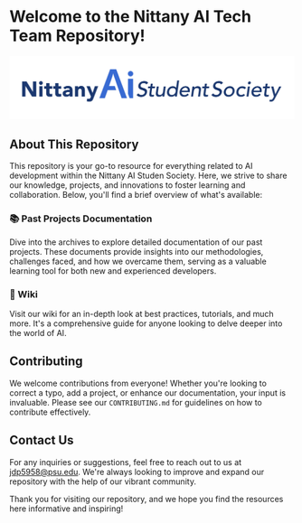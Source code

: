 # Welcome to the Nittany AI Tech Team Repository!
 
![Nittany AI Alliance Logo](Images/nittany_ai_logo.jpeg)

## About This Repository
 
This repository is your go-to resource for everything related to AI development within the Nittany AI Studen Society. Here, we strive to share our knowledge, projects, and innovations to foster learning and collaboration. Below, you'll find a brief overview  of what's available:

### 📚 Past Projects Documentation

Dive into the archives to explore detailed documentation of our past projects. These documents provide insights into our methodologies, challenges faced, and how we overcame them, serving as a valuable learning tool for both new and experienced developers.

### 📖 Wiki

Visit our wiki for an in-depth look at best practices, tutorials, and much more. It's a comprehensive guide for anyone looking to delve deeper into the world of AI.

## Contributing

We welcome contributions from everyone! Whether you're looking to correct a typo, add a project, or enhance our documentation, your input is invaluable. Please see our `CONTRIBUTING.md` for guidelines on how to contribute effectively.

## Contact Us

For any inquiries or suggestions, feel free to reach out to us at [jdp5958@psu.edu](mailto:jdp5958@psu.edu). We're always looking to improve and expand our repository with the help of our vibrant community.

Thank you for visiting our repository, and we hope you find the resources here informative and inspiring!


